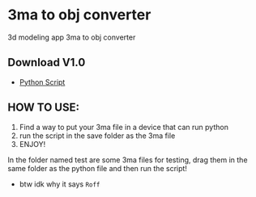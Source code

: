 # 3ma to obj converter

3d modeling app 3ma to obj converter

## Download V1.0
- [Python Script](https://github.com/ShadowDara/3ma-to-obj-converter-python/releases/tag/V1.0)

## HOW TO USE:
    
1. Find a way to put your 3ma file in a device that can run python
2. run the script in the save folder as the 3ma file
3. ENJOY!

In the folder named test are some 3ma files for testing, drag them in the same folder as the python file and then run the script!

- btw idk why it says `Roff`
